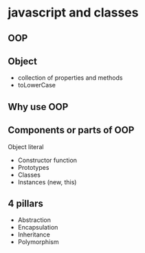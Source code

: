 # javascript and classes

## OOP

## Object
- collection of properties and methods
- toLowerCase

## Why use OOP

## Components or parts of OOP
Object literal

- Constructor function
- Prototypes
- Classes
- Instances (new, this)


## 4 pillars
- Abstraction
- Encapsulation
- Inheritance
- Polymorphism